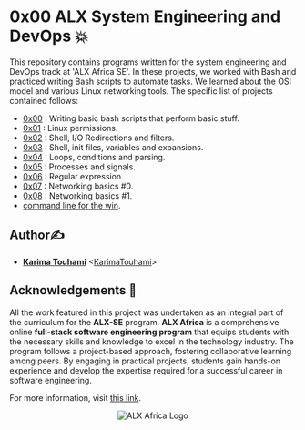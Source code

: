 # 0x00 ALX System Engineering and DevOps 💥

This repository contains programs written for the system engineering and DevOps track at 'ALX Africa SE'. In these projects, we worked with Bash and practiced writing Bash scripts to automate tasks. We learned about the OSI model and various Linux networking tools. The specific list of projects contained follows:

- [0x00](./0x00-shell_basics) : Writing basic bash scripts that perform basic stuff.
- [0x01](./0x01-shell_permissions) : Linux permissions.
- [0x02](./0x02-shell_redirections) : Shell, I/O Redirections and filters.
- [0x03](./0x03-shell_variables_expansions) : Shell, init files, variables and expansions.
- [0x04](./0x04-loops_conditions_and_parsing) : Loops, conditions and parsing.
- [0x05](./0x05-processes_and_signals) : Processes and signals.
- [0x06](./0x06-regular_expressions) : Regular expression.
- [0x07](./0x07-networking_basics) : Networking basics #0.
- [0x08](./0x08-networking_basics_2) : Networking basics #1.
- [command line for the win](./command_line_for_the_win/).

## Author✍️

* **[Karima Touhami](https://www.linkedin.com/in/karima-touhami-5b14b4268/)** <[KarimaTouhami](https://github.com/KarimaTouhami)>

## Acknowledgements 📎

All the work featured in this project was undertaken as an integral part of the curriculum for the **ALX-SE** program. **ALX Africa** is a comprehensive online **full-stack software engineering program** that equips students with the necessary skills and knowledge to excel in the technology industry. The program follows a project-based approach, fostering collaborative learning among peers. By engaging in practical projects, students gain hands-on experience and develop the expertise required for a successful career in software engineering.




 For more information, visit [this link](https://www.alxafrica.com//).

<p align="center">
  <img src="http://www.alxafrica.com/wp-content/uploads/2022/01/header-logo.png"
    alt="ALX Africa Logo"
  >
  </p>
